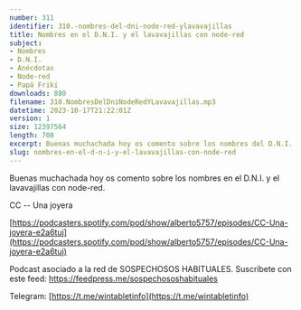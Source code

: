 ```yaml
---
number: 311
identifier: 310.-nombres-del-dni-node-red-ylavavajillas
title: Nombres en el D.N.I. y el lavavajillas con node-red
subject:
- Nombres
- D.N.I.
- Anécdotas
- Node-red
- Papá Friki
downloads: 880
filename: 310.NombresDelDniNodeRedYLavavajillas.mp3
datetime: 2023-10-17T21:22:01Z
version: 1
size: 12397564
length: 708
excerpt: Buenas muchachada hoy os comento sobre los nombres del D.N.I. y el lavavajillas y node-red
slug: nombres-en-el-d-n-i-y-el-lavavajillas-con-node-red
---
```

Buenas muchachada hoy os comento sobre los nombres en el D.N.I. y el lavavajillas con node-red.

CC -- Una joyera

[https://podcasters.spotify.com/pod/show/alberto5757/episodes/CC-Una-joyera-e2a6tuj](https://podcasters.spotify.com/pod/show/alberto5757/episodes/CC-Una-joyera-e2a6tuj)

Podcast asociado a la red de SOSPECHOSOS HABITUALES. Suscríbete con este feed: https://feedpress.me/sospechososhabituales

Telegram: [https://t.me/wintabletinfo](https://t.me/wintabletinfo)